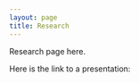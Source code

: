 ```yaml
---
layout: page
title: Research
---
```


Research page here.

Here is the link to a presentation:

<object data="{{ site.url }}{{ site.baseurl }}/_pdfs/presentationGRonline.pdf" width="1000" height="1000" type="application/pdf"></object>
